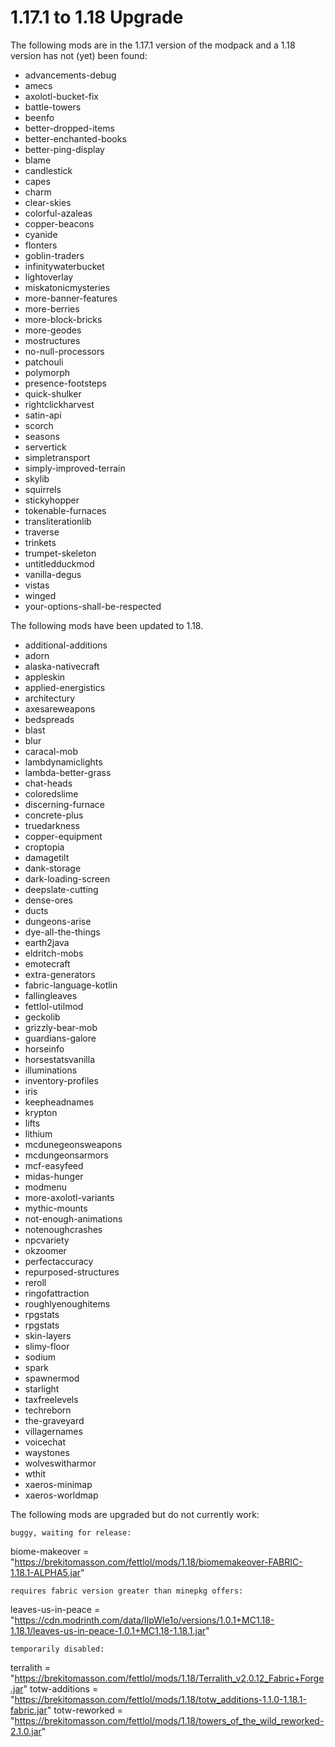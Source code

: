 # 1.17.1 to 1.18 Upgrade

The following mods are in the 1.17.1 version of the modpack and a 1.18 version has not (yet) been found:

- advancements-debug
- amecs
- axolotl-bucket-fix
- battle-towers
- beenfo
- better-dropped-items
- better-enchanted-books
- better-ping-display
- blame
- candlestick
- capes
- charm
- clear-skies
- colorful-azaleas
- copper-beacons
- cyanide
- flonters
- goblin-traders
- infinitywaterbucket
- lightoverlay
- miskatonicmysteries
- more-banner-features
- more-berries
- more-block-bricks
- more-geodes
- mostructures
- no-null-processors
- patchouli
- polymorph
- presence-footsteps
- quick-shulker
- rightclickharvest
- satin-api
- scorch
- seasons
- servertick
- simpletransport
- simply-improved-terrain
- skylib
- squirrels
- stickyhopper
- tokenable-furnaces
- transliterationlib
- traverse
- trinkets
- trumpet-skeleton
- untitledduckmod
- vanilla-degus
- vistas
- winged
- your-options-shall-be-respected

The following mods have been updated to 1.18.

- additional-additions
- adorn
- alaska-nativecraft
- appleskin
- applied-energistics
- architectury
- axesareweapons
- bedspreads
- blast
- blur
- caracal-mob
- lambdynamiclights
- lambda-better-grass
- chat-heads
- coloredslime
- discerning-furnace
- concrete-plus
- truedarkness
- copper-equipment
- croptopia
- damagetilt
- dank-storage
- dark-loading-screen
- deepslate-cutting
- dense-ores
- ducts
- dungeons-arise
- dye-all-the-things
- earth2java
- eldritch-mobs
- emotecraft
- extra-generators
- fabric-language-kotlin
- fallingleaves
- fettlol-utilmod
- geckolib
- grizzly-bear-mob
- guardians-galore
- horseinfo
- horsestatsvanilla
- illuminations
- inventory-profiles
- iris
- keepheadnames
- krypton
- lifts
- lithium
- mcdunegeonsweapons
- mcdungeonsarmors
- mcf-easyfeed
- midas-hunger
- modmenu
- more-axolotl-variants
- mythic-mounts
- not-enough-animations
- notenoughcrashes
- npcvariety
- okzoomer
- perfectaccuracy
- repurposed-structures
- reroll
- ringofattraction
- roughlyenoughitems
- rpgstats
- rpgstats
- skin-layers
- slimy-floor
- sodium
- spark
- spawnermod
- starlight
- taxfreelevels
- techreborn
- the-graveyard
- villagernames
- voicechat
- waystones
- wolveswitharmor
- wthit
- xaeros-minimap
- xaeros-worldmap

The following mods are upgraded but do not currently work:

	buggy, waiting for release:
  biome-makeover = "https://brekitomasson.com/fettlol/mods/1.18/biomemakeover-FABRIC-1.18.1-ALPHA5.jar"

  	requires fabric version greater than minepkg offers:
  leaves-us-in-peace = "https://cdn.modrinth.com/data/IIpWIe1o/versions/1.0.1+MC1.18-1.18.1/leaves-us-in-peace-1.0.1+MC1.18-1.18.1.jar"



  	temporarily disabled:
  terralith = "https://brekitomasson.com/fettlol/mods/1.18/Terralith_v2.0.12_Fabric+Forge.jar"
  totw-additions = "https://brekitomasson.com/fettlol/mods/1.18/totw_additions-1.1.0-1.18.1-fabric.jar"
  totw-reworked = "https://brekitomasson.com/fettlol/mods/1.18/towers_of_the_wild_reworked-2.1.0.jar"
